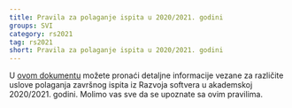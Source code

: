 ```yaml
---
title: Pravila za polaganje ispita u 2020/2021. godini
groups: SVI
category: rs2021
tag: rs2021
short: Pravila za polaganje ispita u 2020/2021. godini
---
```


U [ovom dokumentu](/zvanicna-stranica/files/2020.2021/Ispit.2020.2021.pdf) možete pronaći detaljne informacije vezane za različite uslove polaganja završnog ispita iz Razvoja softvera u akademskoj 2020/2021. godini. Molimo vas sve da se upoznate sa ovim pravilima.

